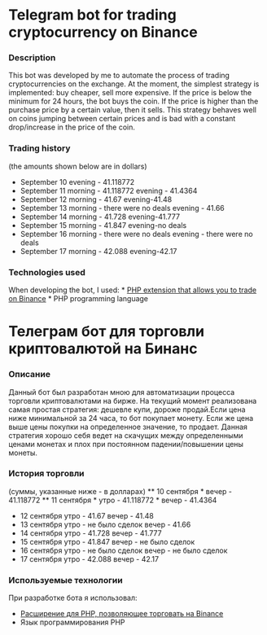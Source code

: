 # Telegram bot for trading cryptocurrency on Binance
### **Description**
   This bot was developed by me to automate the process of trading cryptocurrencies on the exchange. At the moment, the simplest strategy is implemented: buy cheaper, sell more    expensive. If the price is below the minimum for 24 hours, the bot buys the coin. If the price is higher than the purchase price by a certain value, then it sells. This          strategy behaves well on coins jumping between certain prices and is bad with a constant drop/increase in the price of the coin.
### **Trading history**
   (the amounts shown below are in dollars)
   * September 10
      evening - 41.118772
   * September 11
      morning - 41.118772
      evening - 41.4364
   * September 12
      morning - 41.67
      evening-41.48
   * September 13
      morning - there were no deals
      evening - 41.66
   * September 14
      morning - 41.728
      evening-41.777
   * September 15
      morning - 41.847
      evening-no deals
   * September 16
      morning - there were no deals
      evening - there were no deals
   * September 17
      morning - 42.088
      evening-42.17

### **Technologies used**
   When developing the bot, I used:
      * [PHP extension that allows you to trade on Binance](https://github.com/jaggedsoft/php-binance-api)
      * PHP programming language



# Телеграм бот для торговли криптовалютой на Бинанс
### **Описание**
   Данный бот был разработан мною для автоматизации процесса торговли криптовалютами на бирже. На текущий момент реализована самая простая стратегия: дешевле купи, дороже          продай.Если цена ниже минимальной за 24 часа, то бот покупает монету. Если же цена выше цены покупки на определенное значение, то продает. Данная стратегия хорошо себя ведет    на скачущих между определенными ценами монетах и плох при постоянном падении/повышении цены монеты. 
### **История торговли**
   (суммы, указанные ниже - в долларах)
   ** 10 сентября
      * вечер - 41.118772
   ** 11 сентября
      * утро - 41.118772
      * вечер - 41.4364
   * 12 сентября
      утро - 41.67
      вечер - 41.48
   * 13 сентября
      утро - не было сделок
      вечер - 41.66
   * 14 сентября
      утро - 41.728
      вечер - 41.777
   * 15 сентября
      утро - 41.847
      вечер - не было сделок
   * 16 сентября
      утро - не было сделок
      вечер - не было сделок
   * 17 сентября
      утро - 42.088
      вечер - 42.17

### **Используемые технологии**
   При разработке бота я использовал:
   * [Расширение для PHP, позволяющее торговать на Binance](https://github.com/jaggedsoft/php-binance-api)
   * Язык программирования PHP
